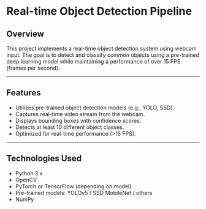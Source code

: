 # Real-time Object Detection Pipeline

## Overview
This project implements a real-time object detection system using webcam input. The goal is to detect and classify common objects using a pre-trained deep learning model while maintaining a performance of over 15 FPS (frames per second).

---

##  Features
-  Utilizes pre-trained object detection models (e.g., YOLO, SSD).
-  Captures real-time video stream from the webcam.
-  Displays bounding boxes with confidence scores.
-  Detects at least 10 different object classes.
-  Optimized for real-time performance (>15 FPS).

---

##  Technologies Used
- Python 3.x
- OpenCV
- PyTorch or TensorFlow (depending on model)
- Pre-trained models: YOLOv5 / SSD MobileNet / others
- NumPy


